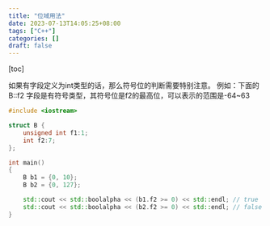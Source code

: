 ```yaml
---
title: "位域用法"
date: 2023-07-13T14:05:25+08:00
tags: ["C++"]
categories: []
draft: false
---
```

[toc]

如果有字段定义为int类型的话，那么符号位的判断需要特别注意。
例如：下面的 B::f2 字段是有符号类型，其符号位是f2的最高位，可以表示的范围是-64~63

```cpp
#include <iostream>

struct B {
    unsigned int f1:1;
    int f2:7;
};

int main()
{
    B b1 = {0, 10};
    B b2 = {0, 127};

    std::cout << std::boolalpha << (b1.f2 >= 0) << std::endl; // true
    std::cout << std::boolalpha << (b2.f2 >= 0) << std::endl; // false
}
```
